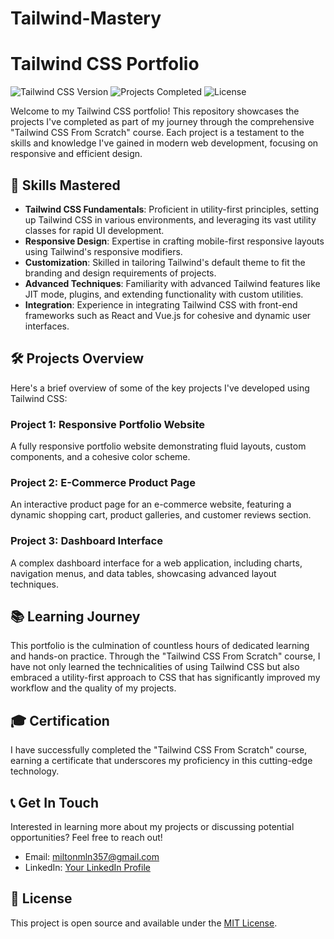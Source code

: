 # Tailwind-Mastery

# Tailwind CSS Portfolio

![Tailwind CSS Version](https://img.shields.io/badge/Tailwind_CSS-v3.0.0-06B6D4.svg)
![Projects Completed](https://img.shields.io/badge/projects-completed-green.svg)
![License](https://img.shields.io/badge/license-MIT-green.svg)

Welcome to my Tailwind CSS portfolio! This repository showcases the projects I've completed as part of my journey through the comprehensive "Tailwind CSS From Scratch" course. Each project is a testament to the skills and knowledge I've gained in modern web development, focusing on responsive and efficient design.

## 🚀 Skills Mastered

- **Tailwind CSS Fundamentals**: Proficient in utility-first principles, setting up Tailwind CSS in various environments, and leveraging its vast utility classes for rapid UI development.
- **Responsive Design**: Expertise in crafting mobile-first responsive layouts using Tailwind's responsive modifiers.
- **Customization**: Skilled in tailoring Tailwind's default theme to fit the branding and design requirements of projects.
- **Advanced Techniques**: Familiarity with advanced Tailwind features like JIT mode, plugins, and extending functionality with custom utilities.
- **Integration**: Experience in integrating Tailwind CSS with front-end frameworks such as React and Vue.js for cohesive and dynamic user interfaces.

## 🛠 Projects Overview

Here's a brief overview of some of the key projects I've developed using Tailwind CSS:

### Project 1: Responsive Portfolio Website

A fully responsive portfolio website demonstrating fluid layouts, custom components, and a cohesive color scheme.

### Project 2: E-Commerce Product Page

An interactive product page for an e-commerce website, featuring a dynamic shopping cart, product galleries, and customer reviews section.

### Project 3: Dashboard Interface

A complex dashboard interface for a web application, including charts, navigation menus, and data tables, showcasing advanced layout techniques.

## 📚 Learning Journey

This portfolio is the culmination of countless hours of dedicated learning and hands-on practice. Through the "Tailwind CSS From Scratch" course, I have not only learned the technicalities of using Tailwind CSS but also embraced a utility-first approach to CSS that has significantly improved my workflow and the quality of my projects.

## 🎓 Certification

I have successfully completed the "Tailwind CSS From Scratch" course, earning a certificate that underscores my proficiency in this cutting-edge technology.

## 📞 Get In Touch

Interested in learning more about my projects or discussing potential opportunities? Feel free to reach out!

- Email: [miltonmln357@gmail.com](mailto:miltonmln357@gmail.com)
- LinkedIn: [Your LinkedIn Profile](https://www.linkedin.com/in/murray-milton/)

## 📝 License

This project is open source and available under the [MIT License](LICENSE.md).
